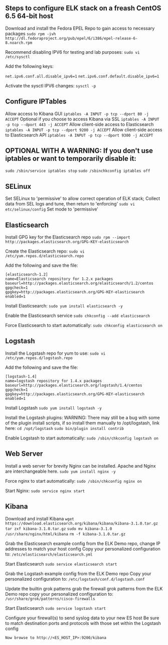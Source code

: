  
Steps to configure ELK stack on a freash CentOS 6.5 64-bit host
---------------------------------------------------------------

Download and install the Fedora EPEL Repo to gain access to necessary packages
``` sudo rpm -ivh http://dl.fedoraproject.org/pub/epel/6/i386/epel-release-6-8.noarch.rpm ```

Recommend disabling IPV6 for testing and lab purposes:
``` sudo vi /etc/sysctl ```

Add the following keys:

``` net.ipv6.conf.all.disable_ipv6=1 ```
``` net.ipv6.conf.default.disable_ipv6=1 ```


Activate the sysctl IPV6 changes:
```sysctl -p```


Configure IPTables
------------------

Allow access to Kibana GUI
```iptables -A INPUT -p tcp --dport 80 -j ACCEPT```
Optional if you choose to access Kibana via SSL
```iptables -A INPUT -p tcp --dport 443 -j ACCEPT```
Allow client-side access to Elasticsearch
```iptables -A INPUT -p tcp --dport 9200 -j ACCEPT```
Allow client-side access to Elasticsearch API
```iptables -A INPUT -p tcp --dport 9300 -j ACCEPT```


OPTIONAL WITH A WARNING: If you don't use iptables or want to temporarily disable it:
-------------------------------------------------------------------------------------
```sudo /sbin/service iptables stop```
```sudo /sbinchkconfig iptables off```


SELinux
-------
Set SELinux to 'permissive' to allow correct operation of ELK stack; 
Collect data from SEL logs and tune, then return to 'enforcing'
```sudo vi etc/selinux/config```
Set mode to 'permissive'


Elasticsearch
-------------
Install GPG key for the Elasticsearch repo
```sudo rpm --import http://packages.elasticsearch.org/GPG-KEY-elasticsearch```


Create the Elasticsearch repo:
```sudo vi /etc/yum.repos.d/elasticsearch.repo```

Add the following and save the file:
```
[elasticsearch-1.2]
name=Elasticsearch repository for 1.2.x packages
baseurl=http://packages.elasticsearch.org/elasticsearch/1.2/centos
gpgcheck=1
gpgkey=http://packages.elasticsearch.org/GPG-KEY-elasticsearch
enabled=1
```


Install Elasticsearch:
```sudo yum install elasticsearch -y```


Enable the Elasticsearch service 
```sudo chkconfig --add elasticsearch```


Force Elasticsearch to start automatically:
```sudo chkconfig elasticsearch on```


Logstash
--------
Install the Logstash repo for yum to use:
```sudo vi /etc/yum.repos.d/logstash.repo```


Add the following and save the file:
```
[logstash-1.4]
name=logstash repository for 1.4.x packages
baseurl=http://packages.elasticsearch.org/logstash/1.4/centos
gpgcheck=1
gpgkey=http://packages.elasticsearch.org/GPG-KEY-elasticsearch
enabled=1
```


Install Logstash
```sudo yum install logstash -y```


Install the Logstash plugins:
WARNING: There may still be a bug with some of the plugin install scripts, if so install them manually to /opt/logstash, link here: 
```cd /opt/logstash```
```sudo bin/plugin install contrib```


Enable Logstash to start automatically:
```sudo /sbin/chkconfig logstash on```


Web Server
----------
Install a web server for brevity Nginx can be installed.  Apache and Nginx are interchangeable here.
```sudo yum install nginx -y```


Force nginx to start automatically:
```sudo /sbin/chkconfig nginx on```

Start Nginx:
``` sudo service nginx start ```


Kibana
------
Download and install Kibana
``` wget https://download.elasticsearch.org/kibana/kibana/kibana-3.1.0.tar.gz ```
``` tar zxf kibana-3.1.0.tar.gz ```
``` sudo mv kibana-3.1.0 /usr/share/nginx/html/kibana ```
``` rm -f kibana-3.1.0.tar.gz ```


Grab the Elasticsearch example config from the ELK Demo repo, change IP addresses to match your host config
Copy your personalized configuration to:
``` /etc/elasticsearch/elasticsearch.yml ```


Start Elasticsearch
``` sudo service elasticsearch start ```


Grab the Logstash example config from the ELK Demo repo
Copy your personalized configuration to: 
``` /etc/logstash/conf.d/logstash.conf ```


Update the builtin grok patterns grab the firewall grok patterns from the ELK Demo repo copy your personalized configuration to: ``` /usr/share/grok/patterns/cisco-firewalls ```


Start Elasticsearch
``` sudo service logstash start ```


Configure your firewall(s) to send syslog data to your new ES host
Be sure to match destination ports and protocols with those set within the Logstash config

``` Now browse to http://<ES_HOST_IP>:9200/kibana ```
